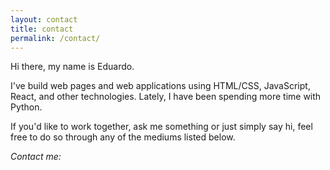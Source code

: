 ```yaml
---
layout: contact
title: contact
permalink: /contact/
---
```


Hi there, my name is Eduardo.

I've build web pages and web applications using HTML/CSS, JavaScript, React, and other technologies. Lately, I have been spending more time with Python.

If you'd like to work together, ask me something or just simply say hi, feel free to do so through any of the mediums listed below.

_Contact me:_
